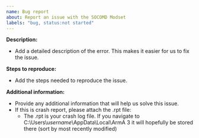 ```yaml
---
name: Bug report
about: Report an issue with the SOCOMD Modset
labels: "bug, status:not started"
---
```


**Description:**

-   Add a detailed description of the error. This makes it easier for us to fix the issue.

**Steps to reproduce:**

-   Add the steps needed to reproduce the issue.

**Additional information:**

-   Provide any additional information that will help us solve this issue.
-   If this is crash report, please attach the .rpt file:
    -   The .rpt is your crash log file. If you navigate to C:\Users\\_username_\AppData\Local\ArmA 3 it will hopefully be stored there (sort by most recently modified)
